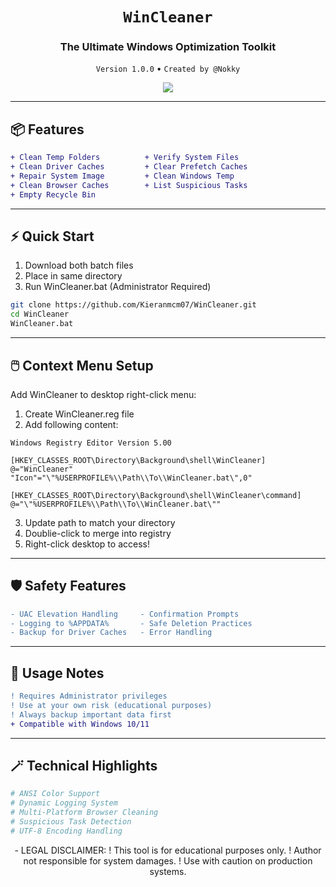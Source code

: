 <div align="center">
  
# `WinCleaner`  
### The Ultimate Windows Optimization Toolkit  
`Version 1.0.0` • `Created by @Nokky`  
  


<img src="../assets/banner.jpg">
                                                                                 

  
</div>

---

## 📦 Features
```diff
+ Clean Temp Folders          + Verify System Files
+ Clean Driver Caches         + Clear Prefetch Caches
+ Repair System Image         + Clean Windows Temp
+ Clean Browser Caches        + List Suspicious Tasks
+ Empty Recycle Bin
```

---

## ⚡ Quick Start
1. Download both batch files
2. Place in same directory
3. Run WinCleaner.bat (Administrator Required)
```bash
git clone https://github.com/Kieranmcm07/WinCleaner.git
cd WinCleaner
WinCleaner.bat
```

---

## 🖱️ Context Menu Setup
Add WinCleaner to desktop right-click menu:
1. Create WinCleaner.reg file
2. Add following content:
```reg
Windows Registry Editor Version 5.00

[HKEY_CLASSES_ROOT\Directory\Background\shell\WinCleaner]
@="WinCleaner"
"Icon"="\"%USERPROFILE%\\Path\\To\\WinCleaner.bat\",0"

[HKEY_CLASSES_ROOT\Directory\Background\shell\WinCleaner\command]
@="\"%USERPROFILE%\\Path\\To\\WinCleaner.bat\""
```
3. Update path to match your directory
4. Doublie-click to merge into registry
5. Right-click desktop to access!

---

## 🛡️ Safety Features
```diff
- UAC Elevation Handling     - Confirmation Prompts
- Logging to %APPDATA%       - Safe Deletion Practices
- Backup for Driver Caches   - Error Handling
```

---

## 📝 Usage Notes
```diff
! Requires Administrator privileges
! Use at your own risk (educational purposes)
! Always backup important data first
+ Compatible with Windows 10/11
```

---

## 🪄 Technical Highlights
```py
# ANSI Color Support
# Dynamic Logging System
# Multi-Platform Browser Cleaning
# Suspicious Task Detection
# UTF-8 Encoding Handling
```

<div align="center">
- LEGAL DISCLAIMER: 
! This tool is for educational purposes only.
! Author not responsible for system damages.
! Use with caution on production systems.
</div>
